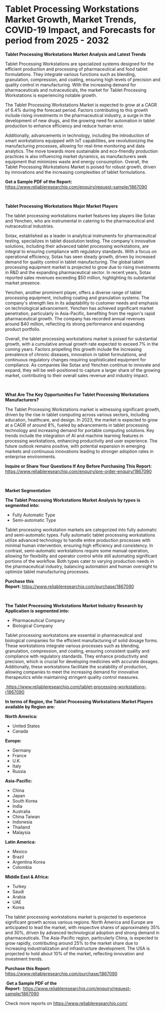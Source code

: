 <p><h1>Tablet Processing Workstations Market Growth, Market Trends, COVID-19 Impact, and Forecasts for period from 2025 - 2032</h1></p><p><strong>Tablet Processing Workstations Market Analysis and Latest Trends</strong></p>
<p><p>Tablet Processing Workstations are specialized systems designed for the efficient production and processing of pharmaceutical and food tablet formulations. They integrate various functions such as blending, granulation, compression, and coating, ensuring high levels of precision and quality control in manufacturing. With the increasing demand for pharmaceuticals and nutraceuticals, the market for Tablet Processing Workstations is experiencing notable growth.</p><p>The Tablet Processing Workstations Market is expected to grow at a CAGR of 6.4% during the forecast period. Factors contributing to this growth include rising investments in the pharmaceutical industry, a surge in the development of new drugs, and the growing need for automation in tablet production to enhance efficiency and reduce human error. </p><p>Additionally, advancements in technology, including the introduction of smart workstations equipped with IoT capabilities, are revolutionizing the manufacturing processes, allowing for real-time monitoring and data analytics. The move towards more sustainable and eco-friendly production practices is also influencing market dynamics, as manufacturers seek equipment that minimizes waste and energy consumption. Overall, the Tablet Processing Workstations Market is poised for robust growth, driven by innovations and the increasing complexities of tablet formulations.</p></p>
<p><strong>Get a Sample PDF of the Report:&nbsp;</strong> <a href="https://www.reliableresearchiq.com/enquiry/request-sample/1867090?utm_campaign=3068&utm_medium=2&utm_source=Github&utm_content=ia&utm_term=12042025&utm_id=tablet-processing-workstations">https://www.reliableresearchiq.com/enquiry/request-sample/1867090</a></p>
<p>&nbsp;</p>
<p><strong>Tablet Processing Workstations Major Market Players</strong></p>
<p><p>The tablet processing workstations market features key players like Sotax and Yenchen, who are instrumental in catering to the pharmaceutical and nutraceutical industries. </p><p>Sotax, established as a leader in analytical instruments for pharmaceutical testing, specializes in tablet dissolution testing. The company's innovative solutions, including their advanced tablet processing workstations, are integral to ensuring compliance with regulatory standards. With a focus on operational efficiency, Sotax has seen steady growth, driven by increased demand for quality control in tablet manufacturing. The global tablet processing equipment market is projected to grow due to rising investments in R&D and the expanding pharmaceutical sector. In recent years, Sotax reported sales revenues exceeding $50 million, highlighting its substantial market presence.</p><p>Yenchen, another prominent player, offers a diverse range of tablet processing equipment, including coating and granulation systems. The company's strength lies in its adaptability to customer needs and emphasis on technological advancement. Yenchen has achieved significant market penetration, particularly in Asia-Pacific, benefiting from the region's rapid pharmaceutical growth. The company has recorded annual revenues around $40 million, reflecting its strong performance and expanding product portfolio.</p><p>Overall, the tablet processing workstations market is poised for substantial growth, with a cumulative annual growth rate expected to exceed 7% in the coming years. Factors propelling this growth include the increasing prevalence of chronic diseases, innovation in tablet formulations, and continuous regulatory changes requiring sophisticated equipment for compliance. As companies like Sotax and Yenchen continue to innovate and expand, they will be well-positioned to capture a larger share of the growing market, contributing to their overall sales revenue and industry impact.</p></p>
<p>&nbsp;</p>
<p><strong>What Are The Key Opportunities For Tablet Processing Workstations Manufacturers?</strong></p>
<p><p>The Tablet Processing Workstations market is witnessing significant growth, driven by the rise in tablet computing across various sectors, including education, healthcare, and design. In 2023, the market is expected to grow at a CAGR of around 8%, fueled by advancements in tablet processing technology and increasing demand for portable computing solutions. Key trends include the integration of AI and machine learning features in processing workstations, enhancing productivity and user experience. The future outlook remains positive, with potential expansion in emerging markets and continuous innovations leading to stronger adoption rates in enterprise environments.</p></p>
<p><strong>Inquire or Share Your Questions If Any Before Purchasing This Report:</strong> <a href="https://www.reliableresearchiq.com/enquiry/pre-order-enquiry/1867090?utm_campaign=3068&utm_medium=2&utm_source=Github&utm_content=ia&utm_term=12042025&utm_id=tablet-processing-workstations">https://www.reliableresearchiq.com/enquiry/pre-order-enquiry/1867090</a></p>
<p>&nbsp;</p>
<p><strong>Market Segmentation</strong></p>
<p><strong>The Tablet Processing Workstations Market Analysis by types is segmented into:</strong></p>
<p><ul><li>Fully Automatic Type</li><li>Semi-automatic Type</li></ul></p>
<p><p>Tablet processing workstation markets are categorized into fully automatic and semi-automatic types. Fully automatic tablet processing workstations utilize advanced technology to handle entire production processes with minimal human intervention, ensuring high efficiency and consistency. In contrast, semi-automatic workstations require some manual operation, allowing for flexibility and operator control while still automating significant portions of the workflow. Both types cater to varying production needs in the pharmaceutical industry, balancing automation and human oversight to optimize tablet manufacturing processes.</p></p>
<p><strong>Purchase this Report:&nbsp;</strong><a href="https://www.reliableresearchiq.com/purchase/1867090?utm_campaign=3068&utm_medium=2&utm_source=Github&utm_content=ia&utm_term=12042025&utm_id=tablet-processing-workstations">https://www.reliableresearchiq.com/purchase/1867090</a></p>
<p>&nbsp;</p>
<p><strong>The Tablet Processing Workstations Market Industry Research by Application is segmented into:</strong></p>
<p><ul><li>Pharmaceutical Company</li><li>Biological Company</li></ul></p>
<p><p>Tablet processing workstations are essential in pharmaceutical and biological companies for the efficient manufacturing of solid dosage forms. These workstations integrate various processes such as blending, granulation, compression, and coating, ensuring consistent quality and compliance with regulatory standards. They enhance productivity and precision, which is crucial for developing medicines with accurate dosages. Additionally, these workstations facilitate the scalability of production, allowing companies to meet the increasing demand for innovative therapeutics while maintaining stringent quality control measures.</p></p>
<p><a href="https://www.reliableresearchiq.com/tablet-processing-workstations-r1867090?utm_campaign=3068&utm_medium=2&utm_source=Github&utm_content=ia&utm_term=12042025&utm_id=tablet-processing-workstations">&nbsp;https://www.reliableresearchiq.com/tablet-processing-workstations-r1867090</a></p>
<p><strong>In terms of Region, the Tablet Processing Workstations Market Players available by Region are:</strong></p>
<p>
    <p> <strong> North America: </strong>
        <ul>
            <li>United States</li>
            <li>Canada</li>
        </ul>
        </p> 
    <p> <strong> Europe: </strong>
        <ul>
            <li>Germany</li>
            <li>France</li>
            <li>U.K.</li>
            <li>Italy</li>
            <li>Russia</li>
        </ul>
        </p> 
    <p> <strong> Asia-Pacific: </strong>
        <ul>
            <li>China</li>
            <li>Japan</li>
            <li>South Korea</li>
            <li>India</li>
            <li>Australia</li>
            <li>China Taiwan</li>
            <li>Indonesia</li>
            <li>Thailand</li>
            <li>Malaysia</li>
        </ul>
        </p> 
    <p> <strong> Latin America: </strong>
        <ul>
            <li>Mexico</li>
            <li>Brazil</li>
            <li>Argentina Korea</li>
            <li>Colombia</li>
        </ul>
        </p> 
    <p> <strong> Middle East & Africa: </strong>
        <ul>
            <li>Turkey</li>
            <li>Saudi</li>
            <li>Arabia</li>
            <li>UAE</li>
            <li>Korea</li>
        </ul>
    </p>
    </p>
<p><p>The tablet processing workstations market is projected to experience significant growth across various regions. North America and Europe are anticipated to lead the market, with respective shares of approximately 35% and 30%, driven by advanced technological adoption and strong demand in pharmaceuticals. The Asia-Pacific region, particularly China, is expected to grow rapidly, contributing around 25% to the market share due to increasing industrialization and infrastructure development. The USA is projected to hold about 10% of the market, reflecting innovation and investment trends.</p></p>
<p><strong>Purchase this Report: </strong><a href="https://www.reliableresearchiq.com/purchase/1867090?utm_campaign=3068&utm_medium=2&utm_source=Github&utm_content=ia&utm_term=12042025&utm_id=tablet-processing-workstations">https://www.reliableresearchiq.com/purchase/1867090</a></p>
<p>&nbsp;<strong>Get a Sample PDF of the Report:&nbsp;&nbsp;</strong><a href="https://www.reliableresearchiq.com/enquiry/request-sample/1867090?utm_campaign=3068&utm_medium=2&utm_source=Github&utm_content=ia&utm_term=12042025&utm_id=tablet-processing-workstations">https://www.reliableresearchiq.com/enquiry/request-sample/1867090</a></p>
<p><strong></strong></p>
<p>Check more reports on <a href="https://www.reliableresearchiq.com/?utm_campaign=3068&utm_medium=2&utm_source=Github&utm_content=ia&utm_term=12042025&utm_id=tablet-processing-workstations">https://www.reliableresearchiq.com/</a></p>